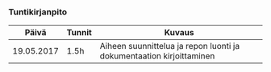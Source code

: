 ### Tuntikirjanpito
Päivä | Tunnit | Kuvaus
--------------- | ----- | ------
19.05.2017 | 1.5h | Aiheen suunnittelua ja repon luonti ja dokumentaation kirjoittaminen
